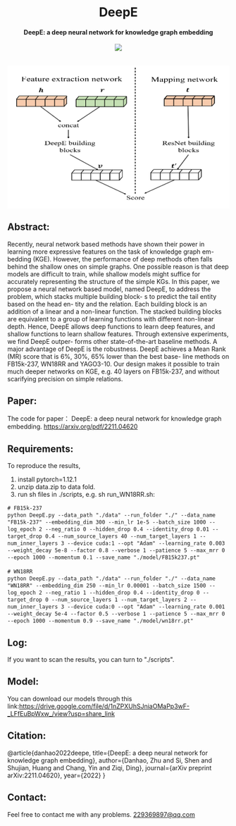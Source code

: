 <h1 align="center">
  DeepE
</h1>
<h4 align="center">DeepE: a deep neural network for knowledge graph embedding</h4>
<p align="center">
  <a href="https://arxiv.org/pdf/2211.04620"><img src="http://img.shields.io/badge/Paper-PDF-red.svg"></a>
</p>

<h2 align="center">
  <img align="center"  src="./overview.png" alt="...">
</h2>

## Abstract:
Recently, neural network based methods have shown their power in learning more expressive features on the task of knowledge graph em- bedding (KGE). However, the performance of deep methods often falls behind the shallow ones on simple graphs. One possible reason is that deep models are difficult to train, while shallow models might suffice for accurately representing the structure of the simple KGs.
In this paper, we propose a neural network based model, named DeepE, to address the problem, which stacks multiple building block- s to predict the tail entity based on the head en- tity and the relation. Each building block is an addition of a linear and a non-linear function. The stacked building blocks are equivalent to a group of learning functions with different non-linear depth. Hence, DeepE allows deep functions to learn deep features, and shallow functions to learn shallow features. Through extensive experiments, we find DeepE outper- forms other state-of-the-art baseline methods. A major advantage of DeepE is the robustness. DeepE achieves a Mean Rank (MR) score that is 6%, 30%, 65% lower than the best base- line methods on FB15k-237, WN18RR and YAGO3-10. Our design makes it possible to train much deeper networks on KGE, e.g. 40 layers on FB15k-237, and without scarifying precision on simple relations.

## Paper:
The code for paper： DeepE: a deep neural network for knowledge graph embedding.
https://arxiv.org/pdf/2211.04620

## Requirements:
To reproduce the results, 
1) install pytorch=1.12.1
2) unzip data.zip to data fold.
3) run sh files in ./scripts, e.g. sh run_WN18RR.sh:
  ```shell
  # FB15k-237
  python DeepE.py --data_path "./data" --run_folder "./" --data_name "FB15k-237" --embedding_dim 300 --min_lr 1e-5 --batch_size 1000 --log_epoch 2 --neg_ratio 0 --hidden_drop 0.4 --identity_drop 0.01 --target_drop 0.4 --num_source_layers 40 --num_target_layers 1 --num_inner_layers 3 --device cuda:1 --opt "Adam" --learning_rate 0.003 --weight_decay 5e-8 --factor 0.8 --verbose 1 --patience 5 --max_mrr 0 --epoch 1000 --momentum 0.1 --save_name "./model/FB15k237.pt"
  
  # WN18RR
  python DeepE.py --data_path "./data" --run_folder "./" --data_name "WN18RR" --embedding_dim 250 --min_lr 0.00001 --batch_size 1500 --log_epoch 2 --neg_ratio 1 --hidden_drop 0.4 --identity_drop 0 --target_drop 0 --num_source_layers 1 --num_target_layers 2 --num_inner_layers 3 --device cuda:0 --opt "Adam" --learning_rate 0.001 --weight_decay 5e-4 --factor 0.5 --verbose 1 --patience 5 --max_mrr 0 --epoch 1000 --momentum 0.9 --save_name "./model/wn18rr.pt"
  ```
## Log:
  If you want to scan the results, you can turn to "./scripts".

## Model:
  You can download our models through this link:https://drive.google.com/file/d/1nZPXUhSJniaOMaPp3wF-_LFfEuBpWxw_/view?usp=share_link

## Citation:
@article{danhao2022deepe,
  title={DeepE: a deep neural network for knowledge graph embedding},
  author={Danhao, Zhu and Si, Shen and Shujian, Huang and Chang, Yin and Ziqi, Ding},
  journal={arXiv preprint arXiv:2211.04620},
  year={2022}
}

## Contact:
Feel free to contact me with any problems. 229369897@qq.com
